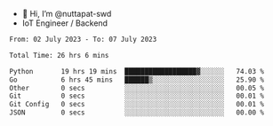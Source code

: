 - 👋 Hi, I’m @nuttapat-swd
- IoT Engineer / Backend

<!--START_SECTION:waka-->

```txt
From: 02 July 2023 - To: 07 July 2023

Total Time: 26 hrs 6 mins

Python       19 hrs 19 mins  ██████████████████▓░░░░░░   74.03 %
Go           6 hrs 45 mins   ██████▒░░░░░░░░░░░░░░░░░░   25.90 %
Other        0 secs          ░░░░░░░░░░░░░░░░░░░░░░░░░   00.05 %
Git          0 secs          ░░░░░░░░░░░░░░░░░░░░░░░░░   00.01 %
Git Config   0 secs          ░░░░░░░░░░░░░░░░░░░░░░░░░   00.01 %
JSON         0 secs          ░░░░░░░░░░░░░░░░░░░░░░░░░   00.00 %
```

<!--END_SECTION:waka-->
